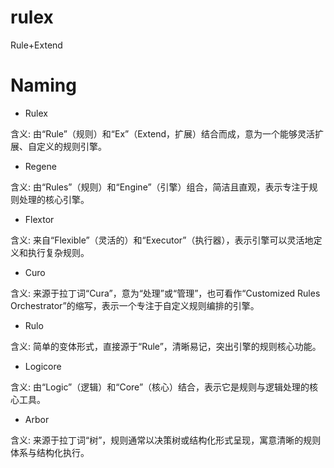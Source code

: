 # rulex
Rule+Extend

# Naming 
* Rulex

含义: 由“Rule”（规则）和“Ex”（Extend，扩展）结合而成，意为一个能够灵活扩展、自定义的规则引擎。
* Regene

含义: 由“Rules”（规则）和“Engine”（引擎）组合，简洁且直观，表示专注于规则处理的核心引擎。
* Flextor

含义: 来自“Flexible”（灵活的）和“Executor”（执行器），表示引擎可以灵活地定义和执行复杂规则。
* Curo

含义: 来源于拉丁词“Cura”，意为“处理”或“管理”，也可看作“Customized Rules Orchestrator”的缩写，表示一个专注于自定义规则编排的引擎。
* Rulo

含义: 简单的变体形式，直接源于“Rule”，清晰易记，突出引擎的规则核心功能。
* Logicore

含义: 由“Logic”（逻辑）和“Core”（核心）结合，表示它是规则与逻辑处理的核心工具。
* Arbor

含义: 来源于拉丁词“树”，规则通常以决策树或结构化形式呈现，寓意清晰的规则体系与结构化执行。